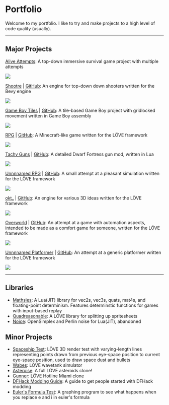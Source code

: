# Portfolio

Welcome to my portfolio.
I like to try and make projects to a high level of code quality (usually).

---

## Major Projects

[Alive Attempts](/major/alive/main.md):
A top-down immersive survival game project with multiple attempts

<img src="images/alive_screenshot_1.png?raw=true"/>

[Shootre](/major/shootre/main.md) |
[GitHub](https://github.com/wolfboyft/shootre):
An engine for top-down down shooters written for the Bevy engine

<img src="images/shootre_screenshot.png?raw=true"/>

[Game Boy Tiles](/major/game_boy_tiles/main.md) |
[GitHub](https://github.com/wolfboyft/gameboytiles):
A tile-based Game Boy project with gridlocked movement written in Game Boy assembly

<img src="images/gameboytiles_screenshot_2.png?raw=true">

[RPG](/major/rpg/main.md) |
[GitHub](https://github.com/wolfboyft/rpg):
A Minecraft-like game written for the LÖVE framework

<img src="images/rpg_screenshot_1.png?raw=true">

[Tachy Guns](/major/tachy_guns/main.md) |
[GitHub](https://github.com/wolfboyft/tachy-guns):
A detailed Dwarf Fortress gun mod, written in Lua

<img src="images/tachy_guns_screenshot.png?raw=true">

[Unnnnamed RPG](/major/unnnnamedRPG/main.md) |
[GitHub](https://github.com/wolfboyft/unnnnamedRPG):
A small attempt at a pleasant simulation written for the LÖVE framework

<img src="images/unnnnamedrpg_screenshot_1.png?raw=true">

[okt_](/major/okt_/main.md) |
[GitHub](https://github.com/wolfboyft/okt_):
An engine for various 3D ideas written for the LÖVE framework

<img src="images/okt__screenshot.png?raw=true">

[Overworld](/major/overworld/main.md) |
[GitHub](https://github.com/wolfboyft/overworld):
An attempt at a game with automation aspects, intended to be made as a comfort game for someone, written for the LÖVE framework

<img src="images/overworld_screenshot_1.png?raw=true">


[Unnnnamed Platformer](/major/unnnnamedPlatformer/main.md) |
[GitHub](https://github.com/wolfboyft/unnnnamedPlatformer):
An attempt at a generic platformer written for the LÖVE framework

<img src="images/unnnnamedplatformer_screenshot.png?raw=true">

---

## Libraries

- [Mathsies](https://github.com/wolfboyft/mathsies): A Lua(JIT) library for vec2s, vec3s, quats, mat4s, and floating-point determinism.
Features determinstic functions for games with input-based replay
- [Quadreasonable](https://github.com/wolfboyft/quadreasonable): A LÖVE library for splitting up spritesheets
- [Noice](https://github.com/wolfboyft/noice): OpenSimplex and Perlin noise for Lua(JIT), abandoned

## Minor Projects

- [Spaceship Test](https://github.com/wolfboyft/spaceshipTest): LÖVE 3D render test with varying-length lines representing points drawn from previous eye-space position to current eye-space position, used to draw space dust and bullets
- [Wabes](https://github.com/wolfboyft/wabes): LÖVE wavetank simulator
- [Asteroise](https://github.com/wolfboyft/asteroise): A full LÖVE asteroids clone!
- [Gunner](https://github.com/wolfboyft/gunner): LÖVE Hotline Miami clone
- [DFHack Modding Guide](https://docs.dfhack.org/en/latest/docs/guides/modding-guide.html): A guide to get people started with DFHack modding
- [Euler's Formula Test](https://github.com/wolfboyft/eulers_formula_test): A graphing program to see what happens when you replace e and i in euler's formula
